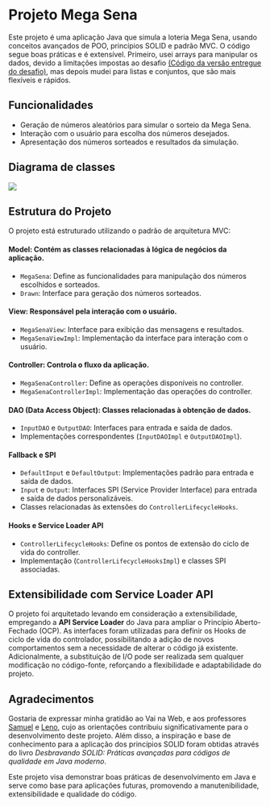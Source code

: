 # Projeto Mega Sena

Este projeto é uma aplicação Java que simula a loteria Mega Sena, usando conceitos avançados de POO, princípios SOLID e padrão MVC. O código segue boas práticas e é extensível. Primeiro, usei arrays para manipular os dados, devido a limitações impostas ao desafio [(Código da versão entregue do desafio)](https://github.com/SilvioCavalcantiBonfim/Estudo-Java/tree/0.1.0/Atividades%20do%20Vai%20na%20Web/MEGA-SENA%20EM%20JAVA), mas depois mudei para listas e conjuntos, que são mais flexíveis e rápidos.

## Funcionalidades

- Geração de números aleatórios para simular o sorteio da Mega Sena.
- Interação com o usuário para escolha dos números desejados.
- Apresentação dos números sorteados e resultados da simulação.

## Diagrama de classes

[![](https://mermaid.ink/img/pako:eNrtWW1P4zgQ_itRPrFqi0rpUqgQUrewe0gUVi23d7rraWUSt7U2sSvb4WVZ_vs5dprYid2ksLefrh-g8Uzm9ZkZ2332AxJCf-gHEWDsHIElBfEce-ITIgoDjgj2rqZqxRut1xEKgFzsdH6ceRO4BDOIwZhgTkkUQao4q-ve6Y9Ox7J-Ga8j1zspzdTzBcGH5tz1nOcUPGCTLVVhGpuuVM3crCpBNwlfJ_x8dKOY8kclKX-sE3OJdSmbJyVk81TI0Fcyf-ACJBGXBBePRtTZK0TDaN1LJzkTp3MZehShKmoTCzPshZ8yS4oovxaUKcAhia-T-A7STxBDCjhUjDZKSWJhuI1ZMRaguUILGDwFEfyNkG9MKXFRC0XbOJRuraZmHFCeB22nV8cRYXCHV2UAlMNsFIZIlnT2eYuMjwgjtmou43ZFycPFYwDXugXap6mgzyJ0KEBrgLkyaQpB-DNkZB41lTGFTCB9Vz_qu6Psz3rGn-d5uFqeQI6w3LsnKPRigPDeO0V9meMNGwYxZGsQQM0ITYaSX7VAY_G801OEOaQLIeXsTCdIxTTJ9aoPU1ZZhsFdgqIQUp39pd6WNBqGPR1P2ONNRn9-nY6uP11YSJfXLtLtze3o6uv175MPF1OTmrej2JgjZbIcFHFlMG3YVNMKiwGzITgxsBJ_5wZzyxHYjlpnab8wo5jTlpBX4OxilKa6iArQVupCloY1iVbgpUFyQq5ErAPbHzAKSAwnkDGwhKZ5aXqpKN1xQim0Oy9lhIitI_Ck3J9BfnopFC4hPVNpc74wXolma74QpEvOF7IYshWhqWXpg5P3glJC94qWaJEapM1-a6lJbNqLbFv8ZRsrVVixlSntcTYM-S7F3LwYCN6WrVaTfLV2z1hr95x1RCOlCC-9BaEx4IL7lqiVvYzA4SPfoqUu0a0dUt1yJLtaY0WFTcRmXsugmWE9s47ikhpBGF5iFa80M_cgSnTLCh6VBhuPHgDddiP-ts5TZpBmGBx3hEQQYA-xMRFwhRx-RFGkc5RqIa-D1NAY4bbEWwwe1RdOOIjeWfqWGTxbaVTRtIVumQSZQV_S4Fko4NFBkSZboFKTOJPPnby8vwsCCsVW2CwbBrmKnE2-K_Fyk1KXfBtTFQApVx0IKmlU09gogEtbAQi__v7Hw6LKi_iYCMnxpUS6wFVjShlOHe8KMc1zKk8kMxipI7jOmGk6N_GUY6aybj0jUbzU949N3M5AIWY-H0VRuUm_lDacRU8SEyF31IxEPjnqG1NqUGqeCNBeuReJDRSgH5LFwhwa9u6ZJU8deSsTspIs4_hs5Cs3HhVH5mKcWWxtbbXW3u0r9hTTuGEzX4uxxTfTK2bLaigKkbZwWJWXNuIZeHOydh3ymZJ7JGSyiqdOwzSfy95bobwbeNLvdyTBYTUQVun1EHHdNJhwUVyWuttimbumFiCK7kDwrTTpzXsWTf_siXEY7xMTqLV5sMiWsDc8mwUAC689Fvx3RaD9K4LA1ujZWq-_rp9YC-StlVlBWPmKqKECgssvaoZ7ThXyKuk1Ksal2HiWuVe6LmqsxvayrBgs15ygdV5RvUqzetXcDpUNKHltXnA11qqOBvVVab2yaqzF-rY1rF4DtTsGdouMnSKszlyN1WZHNHXmNA5oZp8pd5v0dqbUbl03OT-hPndP0c6lUo-1BjF7czZfW2cNGlA-2J03bvXDfduF7_P_-fyl-dzUp9_2Y0hjgEJ_6MskzH2-gjGc-0PxNVQblbk_xykrSDiZPeHAH4pNE4NtP1mnZ9rsp858VTj6FyHimdNEPfrDZ__RH3b3T47fD_pH73vHB4eDbr932Paf_OFg_-SgNzjpHnZPBv1ev3_80va_SwEH-93jk16_ezTo9rr9g6PeUduHIm2ETrKfWtN_L_8CsJkxEQ?type=png)](https://mermaid.live/edit#pako:eNrtWW1P4zgQ_itRPrFqi0rpUqgQUrewe0gUVi23d7rraWUSt7U2sSvb4WVZ_vs5dprYid2ksLefrh-g8Uzm9ZkZ2332AxJCf-gHEWDsHIElBfEce-ITIgoDjgj2rqZqxRut1xEKgFzsdH6ceRO4BDOIwZhgTkkUQao4q-ve6Y9Ox7J-Ga8j1zspzdTzBcGH5tz1nOcUPGCTLVVhGpuuVM3crCpBNwlfJ_x8dKOY8kclKX-sE3OJdSmbJyVk81TI0Fcyf-ACJBGXBBePRtTZK0TDaN1LJzkTp3MZehShKmoTCzPshZ8yS4oovxaUKcAhia-T-A7STxBDCjhUjDZKSWJhuI1ZMRaguUILGDwFEfyNkG9MKXFRC0XbOJRuraZmHFCeB22nV8cRYXCHV2UAlMNsFIZIlnT2eYuMjwgjtmou43ZFycPFYwDXugXap6mgzyJ0KEBrgLkyaQpB-DNkZB41lTGFTCB9Vz_qu6Psz3rGn-d5uFqeQI6w3LsnKPRigPDeO0V9meMNGwYxZGsQQM0ITYaSX7VAY_G801OEOaQLIeXsTCdIxTTJ9aoPU1ZZhsFdgqIQUp39pd6WNBqGPR1P2ONNRn9-nY6uP11YSJfXLtLtze3o6uv175MPF1OTmrej2JgjZbIcFHFlMG3YVNMKiwGzITgxsBJ_5wZzyxHYjlpnab8wo5jTlpBX4OxilKa6iArQVupCloY1iVbgpUFyQq5ErAPbHzAKSAwnkDGwhKZ5aXqpKN1xQim0Oy9lhIitI_Ck3J9BfnopFC4hPVNpc74wXolma74QpEvOF7IYshWhqWXpg5P3glJC94qWaJEapM1-a6lJbNqLbFv8ZRsrVVixlSntcTYM-S7F3LwYCN6WrVaTfLV2z1hr95x1RCOlCC-9BaEx4IL7lqiVvYzA4SPfoqUu0a0dUt1yJLtaY0WFTcRmXsugmWE9s47ikhpBGF5iFa80M_cgSnTLCh6VBhuPHgDddiP-ts5TZpBmGBx3hEQQYA-xMRFwhRx-RFGkc5RqIa-D1NAY4bbEWwwe1RdOOIjeWfqWGTxbaVTRtIVumQSZQV_S4Fko4NFBkSZboFKTOJPPnby8vwsCCsVW2CwbBrmKnE2-K_Fyk1KXfBtTFQApVx0IKmlU09gogEtbAQi__v7Hw6LKi_iYCMnxpUS6wFVjShlOHe8KMc1zKk8kMxipI7jOmGk6N_GUY6aybj0jUbzU949N3M5AIWY-H0VRuUm_lDacRU8SEyF31IxEPjnqG1NqUGqeCNBeuReJDRSgH5LFwhwa9u6ZJU8deSsTspIs4_hs5Cs3HhVH5mKcWWxtbbXW3u0r9hTTuGEzX4uxxTfTK2bLaigKkbZwWJWXNuIZeHOydh3ymZJ7JGSyiqdOwzSfy95bobwbeNLvdyTBYTUQVun1EHHdNJhwUVyWuttimbumFiCK7kDwrTTpzXsWTf_siXEY7xMTqLV5sMiWsDc8mwUAC689Fvx3RaD9K4LA1ujZWq-_rp9YC-StlVlBWPmKqKECgssvaoZ7ThXyKuk1Ksal2HiWuVe6LmqsxvayrBgs15ygdV5RvUqzetXcDpUNKHltXnA11qqOBvVVab2yaqzF-rY1rF4DtTsGdouMnSKszlyN1WZHNHXmNA5oZp8pd5v0dqbUbl03OT-hPndP0c6lUo-1BjF7czZfW2cNGlA-2J03bvXDfduF7_P_-fyl-dzUp9_2Y0hjgEJ_6MskzH2-gjGc-0PxNVQblbk_xykrSDiZPeHAH4pNE4NtP1mnZ9rsp858VTj6FyHimdNEPfrDZ__RH3b3T47fD_pH73vHB4eDbr932Paf_OFg_-SgNzjpHnZPBv1ev3_80va_SwEH-93jk16_ezTo9rr9g6PeUduHIm2ETrKfWtN_L_8CsJkxEQ)

## Estrutura do Projeto

O projeto está estruturado utilizando o padrão de arquitetura MVC:

#### Model: Contém as classes relacionadas à lógica de negócios da aplicação.

- `MegaSena`: Define as funcionalidades para manipulação dos números escolhidos e sorteados.
- `Drawn`: Interface para geração dos números sorteados.

#### View: Responsável pela interação com o usuário.

- `MegaSenaView`: Interface para exibição das mensagens e resultados.
- `MegaSenaViewImpl`: Implementação da interface para interação com o usuário.

#### Controller: Controla o fluxo da aplicação.
- `MegaSenaController`: Define as operações disponíveis no controller.
- `MegaSenaControllerImpl`: Implementação das operações do controller.

#### DAO (Data Access Object): Classes relacionadas à obtenção de dados.

- `InputDAO` e `OutputDAO`: Interfaces para entrada e saída de dados.
- Implementações correspondentes (`InputDAOImpl` e `OutputDAOImpl`).

#### Fallback e SPI

- `DefaultInput` e `DefaultOutput`: Implementações padrão para entrada e saída de dados.
- `Input` e `Output`: Interfaces SPI (Service Provider Interface) para entrada e saída de dados personalizáveis.
- Classes relacionadas às extensões do `ControllerLifecycleHooks`.

#### Hooks e Service Loader API
- `ControllerLifecycleHooks`: Define os pontos de extensão do ciclo de vida do controller.
- Implementação (`ControllerLifecycleHooksImpl`) e classes SPI associadas.


## Extensibilidade com Service Loader API

O projeto foi arquitetado levando em consideração a extensibilidade, empregando a **API Service Loader** do Java para ampliar o Princípio Aberto-Fechado (OCP). As interfaces foram utilizadas para definir os Hooks de ciclo de vida do controlador, possibilitando a adição de novos comportamentos sem a necessidade de alterar o código já existente. Adicionalmente, a substituição de I/O pode ser realizada sem qualquer modificação no código-fonte, reforçando a flexibilidade e adaptabilidade do projeto.

## Agradecimentos

Gostaria de expressar minha gratidão ao Vai na Web, e aos professores [Samuel](https://www.linkedin.com/in/samuel-silveriom/) e [Leno](https://www.linkedin.com/in/leno-rafael-85a2ab1ba/), cujo as orientações contribuiu significativamente para o desenvolvimento deste projeto. Além disso, a inspiração e base de conhecimento para a aplicação dos princípios SOLID foram obtidas através do livro *Desbravando SOLID: Práticas avançadas para códigos de qualidade em Java moderno*.

Este projeto visa demonstrar boas práticas de desenvolvimento em Java e serve como base para aplicações futuras, promovendo a manutenibilidade, extensibilidade e qualidade do código.